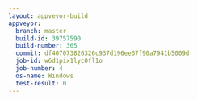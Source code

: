 ```yaml
---
layout: appveyor-build
appveyor:
  branch: master
  build-id: 39757590
  build-number: 365
  commit: df407073826326c937d196ee67f90a7941b5009d
  job-id: w6d1pix1lyc0fl1o
  job-number: 4
  os-name: Windows
  test-result: 0
---
```

